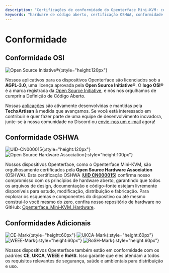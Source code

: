 ```yaml
---
description: "Certificações de conformidade do Openterface Mini-KVM: certificado pela OSHWA (UID CN000015), licença AGPL-3.0 aprovada pela OSI, além de conformidade com CE, UKCA, WEEE e RoHS. Hardware e software totalmente de código aberto com documentação completa disponível."
keywords: "hardware de código aberto, certificação OSHWA, conformidade OSI, licença AGPL-3.0, certificação CE, marca UKCA, conformidade WEEE, padrão RoHS, certificação de hardware, documentação de código aberto, TechxArtisan, conformidade de hardware, certificação Mini-KVM, design de hardware aberto"
---
```


# Conformidade

## Conformidade OSI

![Open Source Initiative®](https://assets.openterface.com/images/trademark/open-source-initiative.svg){:style="height:120px"}

Nossos aplicativos para os dispositivos Openterface são licenciados sob a **AGPL-3.0**, uma licença aprovada pela **Open Source Initiative®**. O **logo OSI®** é a marca registrada da [Open Source Initiative](http://opensource.org), e nós nos orgulhamos de cumprir a Definição de Código Aberto.

Nossas [aplicações](/app) são ativamente desenvolvidas e mantidas pela **TechxArtisan** à medida que avançamos. Se você está interessado em contribuir e quer fazer parte de uma equipe de desenvolvimento inovadora, junte-se à nossa comunidade no Discord ou [envie-nos um e-mail](mailto:info@openterface.com) agora!

## Conformidade OSHWA

![UID-CN000015](https://assets.openterface.com/images/trademark/oshw-cn000015.svg){:style="height:120px"}
![Open Source Hardware Association](https://assets.openterface.com/images/trademark/open-source-hardware.svg){:style="height:100px"}

Nossos dispositivos Openterface, como o Openterface Mini-KVM, são orgulhosamente certificados pela **Open Source Hardware Association** (OSHWA). Esta certificação OSHWA ([**UID CN000015**](https://certification.oshwa.org/cn000015.html)) confirma nosso compromisso com os princípios de hardware aberto, garantindo que todos os arquivos de design, documentação e código-fonte estejam livremente disponíveis para estudo, modificação, distribuição e fabricação. Para explorar os esquemas e componentes do dispositivo ou até mesmo construí-lo você mesmo do zero, confira nosso repositório de hardware no GitHub: [Openterface_Mini-KVM_Hardware](https://github.com/TechxArtisanStudio/Openterface_Mini-KVM_Hardware).

## Conformidades Adicionais
![CE-Mark](https://assets.openterface.com/images/trademark/ce.svg){:style="height:60px"}
![UKCA-Mark](https://assets.openterface.com/images/trademark/ukca.svg){:style="height:60px"}
![WEEE-Mark](https://assets.openterface.com/images/trademark/weee.svg){:style="height:60px"}
![RoSH-Mark](https://assets.openterface.com/images/trademark/rohs.svg){:style="height:60px"}

Nossos dispositivos Openterface também estão em conformidade com os padrões **CE**, **UKCA**, **WEEE** e **RoHS**. Isso garante que eles atendam a todos os requisitos relevantes de segurança, saúde e ambientais para distribuição e uso.

